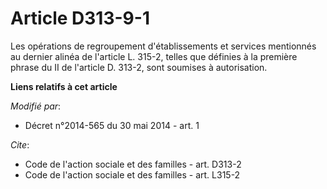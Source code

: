 # Article D313-9-1

Les opérations de regroupement d'établissements et services mentionnés au dernier alinéa de l'article L. 315-2, telles que
définies à la première phrase du II de l'article D. 313-2, sont soumises à autorisation.

**Liens relatifs à cet article**

_Modifié par_:

  - Décret n°2014-565 du 30 mai 2014 - art. 1

_Cite_:

  - Code de l'action sociale et des familles - art. D313-2
  - Code de l'action sociale et des familles - art. L315-2
